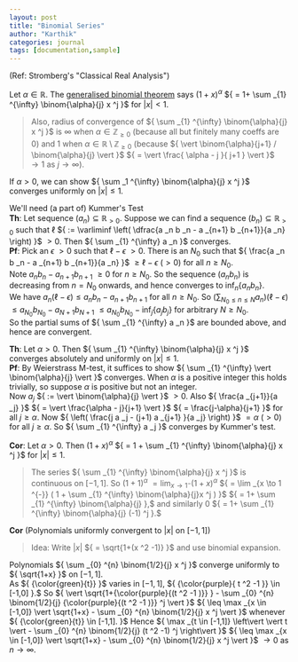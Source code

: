 ```yaml
---
layout: post
title: "Binomial Series"
author: "Karthik"
categories: journal
tags: [documentation,sample]
---
```



(Ref: Stromberg's "Classical Real Analysis")

Let ${ \alpha \in \mathbb{R} }.$ The [generalised binomial theorem](https://math.stackexchange.com/questions/135894/generalised-binomial-theorem-intuition) says ${ (1+x) ^{\alpha} }$ ${ = 1+ \sum _{1} ^{\infty} \binom{\alpha}{j} x ^j }$ for ${ \vert x \vert \lt 1 }.$   
> Also, radius of convergence of ${ \sum _{1} ^{\infty} \binom{\alpha}{j} x ^j }$ is ${ \infty }$ when ${ \alpha \in \mathbb{Z} _{\geq 0} }$ (because all but finitely many coeffs are ${ 0 }$) and ${ 1 }$ when ${ \alpha \in \mathbb{R} \setminus \mathbb{Z} _{\geq 0} }$ (because ${ \vert \binom{\alpha}{j+1} / \binom{\alpha}{j} \vert }$ ${ = \vert \frac{ \alpha - j }{ j+1 } \vert }$ ${ \to 1 }$ as ${ j \to \infty }$). 

If ${ \alpha \gt 0 },$ we can show ${ \sum _1 ^{\infty} \binom{\alpha}{j} x ^j }$ converges uniformly on ${ \vert x \vert \leq 1 }.$   

We'll need (a part of) Kummer's Test   
**Th**: Let sequence ${ (a _n) \subseteq \mathbb{R} _{\gt 0} }.$ Suppose we can find a sequence ${ (b _n) \subseteq \mathbb{R} _{\gt 0} }$ such that ${ \ell }$ ${ := \varliminf \left( \dfrac{a _n b _n - a _{n+1} b _{n+1}}{a _n} \right) }$ ${ \gt 0 }.$ Then ${ \sum _{1} ^{\infty} a _n  }$ converges.   
**Pf**: Pick an ${ \epsilon }$ ${ \gt 0 }$ such that ${ \ell - \epsilon }$ ${ \gt 0 }.$ There is an ${ N _0 }$ such that ${ \frac{a _n b _n - a _{n+1} b _{n+1}}{a _n} }$ ${ \geq \ell - \epsilon }$ ${ (\gt 0) }$ for all ${ n \geq N _0 }.$   
Note ${ a _n b _n - a _{n+1} b _{n+1} }$ ${ \geq 0 }$ for ${ n \geq N _0 }.$ So the sequence ${ (a _n b _n) }$ is  decreasing from ${ n = N _0}$ onwards, and hence converges to ${ \inf _{n} \lbrace a _n b _n \rbrace }.$   
We have ${ a _n (\ell - \epsilon) \leq a _n b _n - a _{n+1} b _{n+1} }$ for all ${ n \geq N _0 }.$ So ${ (\sum _{N _0 \leq n \leq N} a _n ) (\ell - \epsilon)  }$ ${ \leq a _{N _0} b _{N _0} - a _{N+1} b _{N+1} }$ ${ \leq a _{N _0} b _{N _0} - \inf _{j}  \lbrace a _j b _j \rbrace}$ for arbitrary ${ N \geq N _0 }.$   
So the partial sums of ${ \sum _{1} ^{\infty} a _n }$ are bounded above, and hence are convergent. 

**Th**: Let ${ \alpha \gt 0 }.$ Then ${ \sum _{1} ^{\infty} \binom{\alpha}{j} x ^j }$ converges absolutely and uniformly on ${ \vert x \vert \leq 1 }.$   
**Pf**: By Weierstrass M-test, it suffices to show ${ \sum _{1} ^{\infty} \vert \binom{\alpha}{j} \vert }$ converges. When ${ \alpha }$ is a positive integer this holds trivially, so suppose ${ \alpha }$ is positive but not an integer.   
Now ${ a _j }$ ${ := \vert \binom{\alpha}{j} \vert }$ ${ \gt 0 }.$ Also ${ \frac{a _{j+1}}{a _j} }$ ${ = \vert \frac{\alpha - j}{j+1} \vert }$ ${ = \frac{j-\alpha}{j+1} }$ for all ${ j \geq \alpha }.$ Now ${ \left( \frac{j a _j - (j+1) a _{j+1} }{a _j} \right) }$ ${ = \alpha }$ ${ (\gt 0) }$  for all ${ j \geq \alpha }.$ So ${ \sum _{1} ^{\infty} a _j }$ converges by Kummer's test. 

**Cor**: Let ${ \alpha \gt 0 }.$ Then ${ (1+x) ^{\alpha} }$ ${ = 1 + \sum _{1} ^{\infty} \binom{\alpha}{j} x ^j }$ for ${ \vert x \vert \leq 1 }.$    
> The series ${ \sum _{1} ^{\infty} \binom{\alpha}{j} x ^j }$ is continuous on ${ [-1,1] }.$ So ${ (1+1) ^{\alpha} }$ ${ = \lim _{x \to 1 ^{-}} (1+x) ^{\alpha} }$ ${ = \lim _{x \to 1 ^{-}} ( 1 + \sum _{1} ^{\infty} \binom{\alpha}{j}x ^j )  }$ ${ = 1+ \sum _{1} ^{\infty} \binom{\alpha}{j} },$ and similarly ${ 0 }$ ${ = 1+ \sum _{1} ^{\infty} \binom{\alpha}{j} (-1) ^j }.$ 

**Cor** (Polynomials uniformly convergent to ${ \vert x \vert }$ on ${ [-1,1] }$)   
> Idea: Write ${ \vert x \vert }$ ${ = \sqrt{1+(x ^2 -1)} }$ and use binomial expansion. 

Polynomials ${ \sum _{0} ^{n} \binom{1/2}{j} x ^j  }$ converge uniformly to ${ \sqrt{1+x} }$ on ${ [-1,1] }.$   
As ${ {\color{green}{t}} }$ varies in ${ [-1, 1] },$  ${ {\color{purple}{ t ^2 -1  }} \in [-1,0] }.$ So ${ \vert \sqrt{1+{\color{purple}{(t ^2 -1 )}} } - \sum _{0} ^{n} \binom{1/2}{j} {\color{purple}{(t ^2 -1 )}} ^j \vert  }$ ${ \leq \max _{x \in [-1,0]} \vert \sqrt{1+x} - \sum _{0} ^{n} \binom{1/2}{j} x ^j \vert  }$ whenever ${ {\color{green}{t}} \in [-1,1]. }$ Hence ${ \max _{t \in [-1,1]} \left\vert \vert t \vert - \sum _{0} ^{n} \binom{1/2}{j} (t ^2 -1) ^j \right\vert  }$ ${ \leq \max _{x \in [-1,0]} \vert \sqrt{1+x} - \sum _{0} ^{n} \binom{1/2}{j} x ^j \vert  }$ ${ \to 0 }$ as ${ n \to \infty }.$ 



